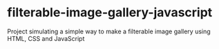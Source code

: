 # filterable-image-gallery-javascript
Project simulating a simple way to make a filterable image gallery using HTML, CSS and JavaScript
